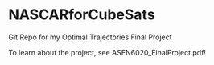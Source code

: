 # NASCARforCubeSats
Git Repo for my Optimal Trajectories Final Project

To learn about the project, see ASEN6020_FinalProject.pdf!
